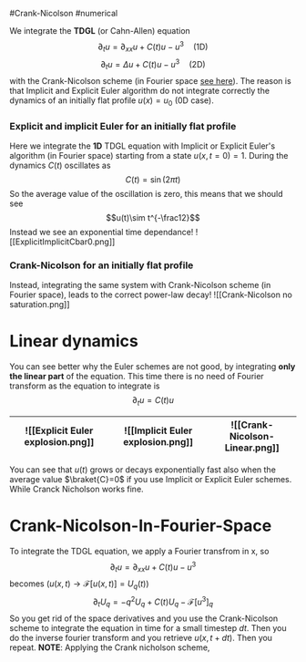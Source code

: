 #Crank-Nicolson #numerical

We integrate the **TDGL** (or Cahn-Allen) equation
$$\partial_t u = \partial_{xx}u +C(t)u-u^3\quad\text{(1D)}$$
$$\partial_t u = \Delta u +C(t)u-u^3\quad\text{(2D)}$$
with the Crank-Nicolson scheme (in Fourier space [see here](#Crank-Nicolson-In-Fourier-Space)).
The reason is that Implicit and Explicit Euler algorithm do not integrate correctly the dynamics of an initially flat profile $u(x)=u_0$ (0D case).


### Explicit and implicit Euler for an initially flat profile
Here we integrate the **1D** TDGL equation with Implicit or Explicit Euler's algorithm (in Fourier space) starting from a state $u(x,t=0)=1$. During the dynamics $C(t)$ oscillates as
$$C(t)=\sin(2\pi t)$$
So the average value of the oscillation is zero, this means that we should see
$$u(t)\sim t^{-\frac12}$$
Instead we see an exponential time dependance!
![[ExplicitImplicitCbar0.png]]

### Crank-Nicolson for an initially flat profile
Instead, integrating the same system with Crank-Nicolson scheme (in Fourier space), leads to the correct power-law decay!
![[Crank-Nicolson no saturation.png]]

# Linear dynamics
You can see better why the Euler schemes are not good, by integrating **only the linear part** of the equation. This time there is no need of Fourier transform as the equation to integrate is
$$\partial_t u = C(t)u$$

| ![[Explicit Euler explosion.png]] | ![[Implicit Euler explosion.png]] | ![[Crank-Nicolson-Linear.png]] |
| --------------------------------- | --------------------------------- | ------------------------------ |
You can see that $u(t)$ grows or decays exponentially fast also when the average value $\braket{C}=0$ if you use Implicit or Explicit Euler schemes. While Cranck Nicholson works fine.
# Crank-Nicolson-In-Fourier-Space 
To integrate the TDGL equation, we apply a Fourier transfrom in x, so
$$\partial_t u = \partial_{xx}u +C(t)u-u^3$$
becomes ($u(x,t)\rightarrow \mathcal{F}[u(x,t)]=U_q(t)$)
$$\partial_t U_q = -q^2U_q+C(t)U_q-\mathcal{F}[u^3]_q$$
So you get rid of the space derivatives and you use the Crank-Nicolson scheme to integrate the equation in time for a small timestep $dt$. Then you do the inverse fourier transform and you retrieve $u(x,t+dt)$. Then you repeat.
**NOTE**: Applying the Crank nicholson scheme, 